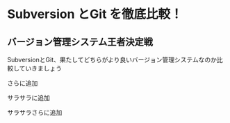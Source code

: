 # Subversion とGit を徹底比較！

## バージョン管理システム王者決定戦

SubversionとGit、果たしてどちらがより良いバージョン管理システムなのか比較していきましょう

さらに追加

サラサラに追加

サラサラさらに追加


